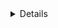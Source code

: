 <details> 
This was my First hello world program to push to github. It has other html tags and code like details,summary... 
All detailed inside 
